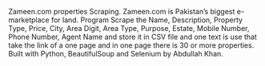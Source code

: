 Zameen.com properties Scraping. Zameen.com is Pakistan’s biggest e-marketplace for land. Program Scrape the Name, Description, Property Type, Price, City, Area Digit, Area Type, Purpose, Estate, Mobile Number, Phone Number, Agent Name and store it in CSV file and one text is use that take the link of a one page and in one page there is 30 or more properties. Built with Python, BeautifulSoup and Selenium by Abdullah Khan.
